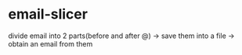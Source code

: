 # email-slicer
divide email into 2 parts(before and after @) -> save them into a file -> obtain an email from them
